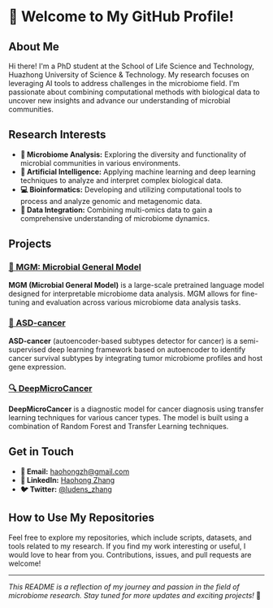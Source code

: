 # 🌟 Welcome to My GitHub Profile!

## About Me

Hi there! I'm a PhD student at the School of Life Science and Technology, Huazhong University of Science & Technology. My research focuses on leveraging AI tools to address challenges in the microbiome field. I'm passionate about combining computational methods with biological data to uncover new insights and advance our understanding of microbial communities.

## Research Interests

- **🦠 Microbiome Analysis:** Exploring the diversity and functionality of microbial communities in various environments.
- **🤖 Artificial Intelligence:** Applying machine learning and deep learning techniques to analyze and interpret complex biological data.
- **💻 Bioinformatics:** Developing and utilizing computational tools to process and analyze genomic and metagenomic data.
- **🔬 Data Integration:** Combining multi-omics data to gain a comprehensive understanding of microbiome dynamics.

## Projects

### [🚀 MGM: Microbial General Model](https://github.com/HUST-NingKang-Lab/MGM)
**MGM (Microbial General Model)** is a large-scale pretrained language model designed for interpretable microbiome data analysis. MGM allows for fine-tuning and evaluation across various microbiome data analysis tasks.

### [🧬 ASD-cancer](https://github.com/HUST-NingKang-Lab/ASD-cancer)
**ASD-cancer** (autoencoder-based subtypes detector for cancer) is a semi-supervised deep learning framework based on autoencoder to identify cancer survival subtypes by integrating tumor microbiome profiles and host gene expression.

### [🔍 DeepMicroCancer](https://github.com/HUST-NingKang-Lab/DeepMicroCancer)
**DeepMicroCancer** is a diagnostic model for cancer diagnosis using transfer learning techniques for various cancer types. The model is built using a combination of Random Forest and Transfer Learning techniques.

## Get in Touch

- **📧 Email:** [haohongzh@gmail.com](mailto:haohongzh@gmail.com)
- **💼 LinkedIn:** [Haohong Zhang](https://www.linkedin.com/in/haohong-zhang-549036242/)
- **🐦 Twitter:** [@ludens_zhang](https://x.com/ludens_zhang)

## How to Use My Repositories

Feel free to explore my repositories, which include scripts, datasets, and tools related to my research. If you find my work interesting or useful, I would love to hear from you. Contributions, issues, and pull requests are welcome!

---

*This README is a reflection of my journey and passion in the field of microbiome research. Stay tuned for more updates and exciting projects!* 🎉
